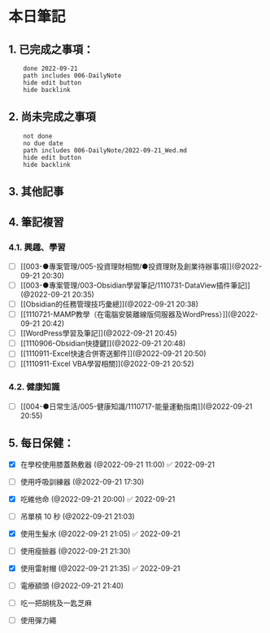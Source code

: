
# 本日筆記


## 1. 已完成之事項：
```tasks
	done 2022-09-21
	path includes 006-DailyNote
	hide edit button 
	hide backlink
```

## 2. 尚未完成之事項
```tasks
	not done
	no due date
	path includes 006-DailyNote/2022-09-21_Wed.md
	hide edit button 
	hide backlink
```

## 3. 其他記事

## 4. 筆記複習
### 4.1. 興趣、學習
- [ ] [[003-●專案管理/005-投資理財相關/●投資理財及創業待辦事項]](@2022-09-21 20:30)
- [ ] [[003-●專案管理/003-Obsidian學習筆記/1110731-DataView插件筆記]](@2022-09-21 20:35)
- [ ] [[Obsidian的任務管理技巧彙總]](@2022-09-21 20:38)
- [ ] [[1110721-MAMP教學（在電腦安裝離線版伺服器及WordPress）]](@2022-09-21 20:42)
- [ ] [[WordPress學習及筆記]](@2022-09-21 20:45)
- [ ] [[1110906-Obsidian快捷鍵]](@2022-09-21 20:48)
- [ ] [[1110911-Excel快速合併寄送郵件]](@2022-09-21 20:50)
- [ ] [[1110911-Excel VBA學習相關]](@2022-09-21 20:52)

### 4.2. 健康知識
- [ ] [[004-●日常生活/005-健康知識/1110717-能量運動指南]](@2022-09-21 20:55)

## 5. 每日保健：
- [x] 在學校使用膝蓋熱敷器 (@2022-09-21 11:00) ✅ 2022-09-21
- [ ] 使用呼吸訓練器 (@2022-09-21 17:30)
- [x] 吃維他命 (@2022-09-21 20:00) ✅ 2022-09-21
- [ ] 吊單槓 10 秒 (@2022-09-21 21:03)
- [x] 使用生髮水 (@2022-09-21 21:05) ✅ 2022-09-21
- [ ] 使用瘦臉器 (@2022-09-21 21:30)
- [x] 使用雷射帽 (@2022-09-21 21:35) ✅ 2022-09-21
- [ ] 電療額頭 (@2022-09-21 21:40)
- [ ] 吃一把胡桃及一匙芝麻
- [ ] 使用彈力繩


